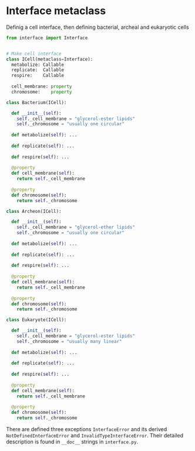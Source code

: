 # Interface metaclass

Definig a cell interface, then defining bacterial, archeal and eukaryotic cells
```python
from interface import Interface


# Make cell interface
class ICell(metaclass=Interface):
  metabolize: Callable
  replicate:  Callable
  respire:    Callable
  
  cell_membrane: property
  chromosome:    property
```

```python
class Bacterium(ICell):

  def __init__(self):
    self._cell_membrane = "glycerol-ester lipids"
    self._chromosome = "usually one circular"
  
  def metabolize(self): ...
   
  def replicate(self): ...
  
  def respire(self): ...
  
  @property
  def cell_membrane(self):
    return self._cell_membrane
    
  @property
  def chromosome(self):
    return self._chromosome
```

```python
class Archeon(ICell):

  def __init__(self):
    self._cell_membrane = "glycerol-ether lipids"
    self._chromosome = "usually one circular"
  
  def metabolize(self): ...
   
  def replicate(self): ...
  
  def respire(self): ...
  
  @property
  def cell_membrane(self):
    return self._cell_membrane
    
  @property
  def chromosome(self):
    return self._chromosome
```

```python
class Eukaryote(ICell):

  def __init__(self):
    self._cell_membrane = "glycerol-ester lipids"
    self._chromosome = "usually many linear"
  
  def metabolize(self): ...
   
  def replicate(self): ...
  
  def respire(self): ...
  
  @property
  def cell_membrane(self):
    return self._cell_membrane
    
  @property
  def chromosome(self):
    return self._chromosome
```

There are defined three exceptions `InterfaceError` and its derived `NotDefinedInterfaceError` and `InvalidTypeInterfaceError`. Their detailed description is found in `__doc__` strings in `interface.py`.
